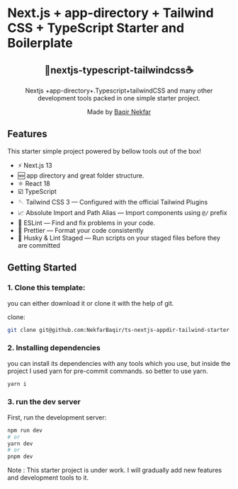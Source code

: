 # Next.js + app-directory + Tailwind CSS + TypeScript Starter and Boilerplate

<div align="center">
  <h2>🥤nextjs-typescript-tailwindcss☕</h2>
  <p>Nextjs +app-directory+.Typescript+tailwindCSS and many other development tools packed in one simple starter project. </p>
  <p>Made by <a href="https://www.linkedin.com/in/baqirnekfar123/">Baqir Nekfar</a></p>

</div>

## Features

This starter simple project powered by bellow tools out of the box!

- ⚡️ Next.js 13
- 🆕 app directory and great folder structure.
- ⚛️ React 18
- ☑️ TypeScript
- 🪡 Tailwind CSS 3 — Configured with the official Tailwind Plugins
- 📈 Absolute Import and Path Alias — Import components using `@/` prefix
- 📏 ESLint — Find and fix problems in your code.
- 💖 Prettier — Format your code consistently
- 🐶 Husky & Lint Staged — Run scripts on your staged files before they are committed

## Getting Started

### 1. Clone this template:
 you can either download it or clone it with the help of git. 
 
 clone:
 ```bash 
 git clone git@github.com:NekfarBaqir/ts-nextjs-appdir-tailwind-starter.git
 ```

### 2. Installing dependencies 
 you can install its dependencies with any tools which you use, but inside the project I used yarn for pre-commit commands.
   so better to use yarn.


```bash
yarn i
```
### 3. run the dev server
First, run the development server:

```bash
npm run dev
# or
yarn dev
# or
pnpm dev
```
Note : This starter project is under work. I will gradually add new features and development tools to it. 

